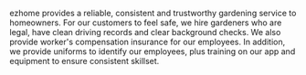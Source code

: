 ezhome provides a reliable, consistent and trustworthy gardening service to homeowners. For our customers to feel safe, we hire gardeners who are legal, have clean driving records and clear background checks. We also provide worker's compensation insurance for our employees. In addition, we provide uniforms to identify our employees, plus training on our app and equipment to ensure consistent skillset.